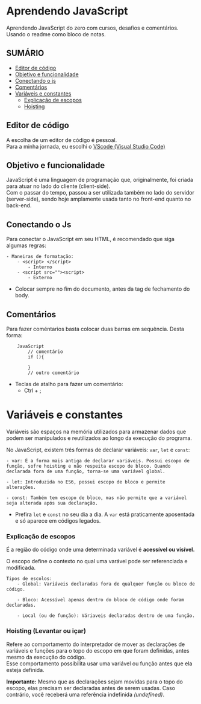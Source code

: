 # Aprendendo JavaScript
Aprendendo JavaScript do zero com cursos, desafíos e comentários. Usando o readme como bloco de notas.

## SUMÁRIO
- [Editor de código](#editor-de-código) 
- [Objetivo e funcionalidade](#objetivo-e-funcionalidade)
- [Conectando o js](#conectando-o-js)
- [Comentários](#comentários)
- [Variáveis e constantes](#variáveis-e-constantes)
    - [Explicação de escopos](#explicação-de-escopos)
    - [Hoisting](#hoisting-levantar-ou-içar)


## Editor de código
A escolha de um editor de código é pessoal. <br>
Para a minha jornada, eu escolhi o <a href="https://code.visualstudio.com"> VScode (Visual Studio Code) </a>

## Objetivo e funcionalidade
JavaScript é uma linguagem de programação que, originalmente, foi criada para atuar no lado do cliente (client-side). <br>
Com o passar do tempo, passou a ser utilizada também no lado do servidor (server-side), sendo hoje amplamente usada tanto no front-end quanto no back-end.

## Conectando o Js
Para conectar o JavaScript em seu HTML, é recomendado que siga algumas regras:


    - Maneiras de formatação:
        - <script> </script>
            - Interno
        - <script src=""><script>
            - Externo
    
- Colocar sempre no fim do documento, antes da tag de fechamento do body.

## Comentários
Para fazer coméntarios basta colocar duas barras em sequência. Desta forma:

        JavaScript
            // comentário
            if (){

            }
            // outro comentário
     
- Teclas de atalho para fazer um comentário:
    - Ctrl + ; 

# Variáveis e constantes
Variáveis são espaços na memória utilizados para armazenar dados que podem ser manipulados e reutilizados ao longo da execução do programa.

No JavaScript, existem três formas de declarar variáveis: <code>var</code>, <code>let</code> e <code>const</code>:

    - var: É a forma mais antiga de declarar variáveis. Possui escopo de função, sofre hoisting e não respeita escopo de bloco. Quando declarada fora de uma função, torna-se uma variável global.

    - let: Introduzida no ES6, possui escopo de bloco e permite alterações.

    - const: Também tem escopo de bloco, mas não permite que a variável seja alterada após sua declaração.

- Prefira <code>let</code> e <code>const</code> no seu dia a dia. A <code>var</code> está praticamente aposentada e só aparece em códigos legados.

### Explicação de escopos
É a região do código onde uma determinada variável é <strong>acessível ou visível.</strong>

O escopo define o contexto no qual uma varável pode ser referenciada e modificada.
    
    Tipos de escolos:
        - Global: Variáveis declaradas fora de qualquer função ou bloco de código.
        
        - Bloco: Acessível apenas dentro do bloco de código onde foram declaradas.
        
        - Local (ou de função): Váriaveis declaradas dentro de uma função.

### Hoisting (Levantar ou içar)
Refere ao comportamento do interpretador de mover as declarações de variáveis e funções para o topo do escopo em que foram definidas, antes mesmo da execução do código.<br>
Esse comportamento possibilita usar uma variável ou função antes que ela esteja definida.

<strong>Importante:</strong> Mesmo que as declarações sejam movidas para o topo do escopo, elas precisam ser declaradas antes de serem usadas. Caso contrário, você receberá uma referência indefinida <i>(undefined)</i>.